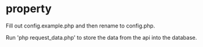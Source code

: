# property

Fill out config.example.php and then rename to config.php.

Run 'php request_data.php' to store the data from the api into the database.

